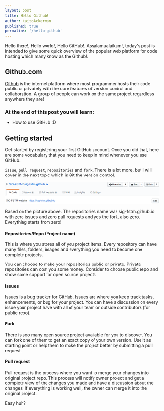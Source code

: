 ```yaml
---
layout: post
title: Hello Github!
author: kaitoAckerman
published: true
permalink: '/hello-github'
---
```


Hello there!, Hello world!, Hello GitHub!. Assalamualaikum!, today's post is intended to give some quick overview of the popular web platform for code hosting which many know as the Github!.

## Github.com
[Github](https://github.com) is the internet platform where most programmer hosts their code public or privately with the core features of version control and collaboration. A group of people can work on the same project regardless anywhere they are!

### At the end of this post you will learn:
- How to use GitHub :D

## Getting started
Get started by registering your first GitHub account. Once you did that, here are some vocabulary that you need to keep in mind whenever you use GitHub. 

`issue`, `pull request`, `repositories` and `fork`. There is a lot more, but I will cover in the next topic which is Git the version control.

![sig-fstm_repo](/assets/img/sig-fstm_repo.png)

Based on the picture above. The repositories name was sig-fstm.github.io with zero issues and zero pull requests and yes the fork, also zero. Everything starts from zero!

#### Repositories/Repo (Project name)
This is where you stores all of you project items. Every repository can have many files, folders, images and everything you need to become one complete projects.

You can choose to make your repositories public or private. Private repositories can cost you some money. Consider to choose public repo and show some support for open source project!.

#### Issues
Issues is a bug tracker for GitHub. Issues are where you keep track tasks, enhancements, or bug for your project. You can have a discussion on every issue your project have with all of your team or outside contributors (for public repo).

#### Fork
There is soo many open source project available for you to discover. You can fork one of them to get an exact copy of your own version. Use it as starting point or help them to make the project better by submitting a pull request.

#### Pull request
Pull request is the process where you want to merge your changes into original project repo. This process will notify owner project and get a complete view of the changes you made and have a discussion about the changes. If everything is working well, the owner can merge it into the original project.

Easy huh?